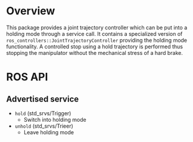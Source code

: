 # Overview
This package provides a joint trajectory controller which can be put into a holding mode through a service call.
It contains a specialized version of `ros_controllers::JointTrajectoryController` providing the holding mode functionality.
A controlled stop using a hold trajectory is performed thus stopping the manipulator without the mechanical stress of a hard brake.

# ROS API
## Advertised service
- `hold` (std_srvs/Trigger)
  - Switch into holding mode
- `unhold` (std_srvs/Trieer)
  - Leave holding mode
